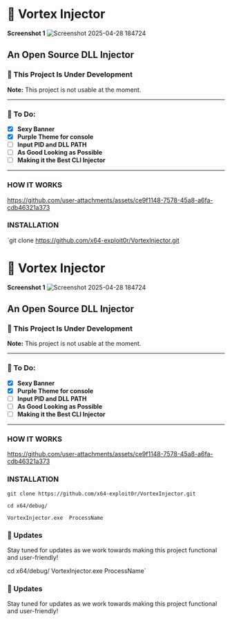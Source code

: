 
# 💉 Vortex Injector

**Screenshot 1**
![Screenshot 2025-04-28 184724](https://github.com/user-attachments/assets/2acd5236-45bc-4d04-9c03-246d141ce9cf)

## An Open Source DLL Injector

### 🚧 This Project Is Under Development
**Note:** This project is not usable at the moment.

---

### 📝 To Do:
- [x] **Sexy Banner**  <!-- Marked as complete -->
- [x] **Purple Theme for console**
- [ ] **Input PID and DLL PATH**
- [ ] **As Good Looking as Possible**
- [ ] **Making it the Best CLI Injector**

---
### HOW IT WORKS
https://github.com/user-attachments/assets/ce9f1148-7578-45a8-a6fa-cdb46321a373

### INSTALLATION
`git clone https://github.com/x64-exploit0r/VortexInjector.git
# 💉 Vortex Injector

**Screenshot 1**
![Screenshot 2025-04-28 184724](https://github.com/user-attachments/assets/2acd5236-45bc-4d04-9c03-246d141ce9cf)

## An Open Source DLL Injector

### 🚧 This Project Is Under Development
**Note:** This project is not usable at the moment.

---

### 📝 To Do:
- [x] **Sexy Banner**  <!-- Marked as complete -->
- [x] **Purple Theme for console**
- [ ] **Input PID and DLL PATH**
- [ ] **As Good Looking as Possible**
- [ ] **Making it the Best CLI Injector**

---
### HOW IT WORKS
https://github.com/user-attachments/assets/ce9f1148-7578-45a8-a6fa-cdb46321a373

### INSTALLATION
`git clone https://github.com/x64-exploit0r/VortexInjector.git`

`cd x64/debug/`

`VortexInjector.exe  ProcessName`


### 📅 Updates
Stay tuned for updates as we work towards making this project functional and user-friendly!


cd x64/debug/
VortexInjector.exe  ProcessName`


### 📅 Updates
Stay tuned for updates as we work towards making this project functional and user-friendly!
